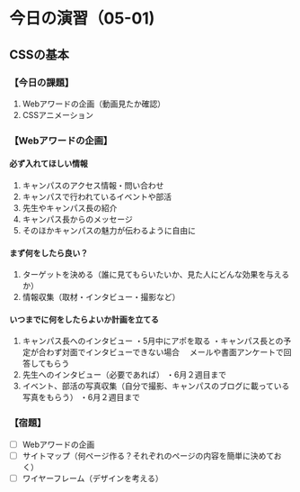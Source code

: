 # 今日の演習（05-01)

## CSSの基本

### **【今日の課題】**

  1. Webアワードの企画（動画見たか確認）
  2. CSSアニメーション

### **【Webアワードの企画】**

#### 必ず入れてほしい情報

  1. キャンパスのアクセス情報・問い合わせ
  2. キャンパスで行われているイベントや部活
  3. 先生やキャンパス長の紹介
  4. キャンパス長からのメッセージ
  5. そのほかキャンパスの魅力が伝わるように自由に

#### まず何をしたら良い？

  1. ターゲットを決める（誰に見てもらいたいか、見た人にどんな効果を与えるか）
  2. 情報収集（取材・インタビュー・撮影など）

#### いつまでに何をしたらよいか計画を立てる

  1. キャンパス長へのインタビュー
   ・5月中にアポを取る
   ・キャンパス長との予定が合わず対面でインタビューできない場合
   　メールや書面アンケートで回答してもらう
  2. 先生へのインタビュー（必要であれば）
   ・6月２週目まで
  3. イベント、部活の写真収集（自分で撮影、キャンパスのブログに載っている写真をもらう）
   ・6月２週目まで

### **【宿題】**

- [ ] Webアワードの企画
- [ ] サイトマップ（何ページ作る？それぞれのページの内容を簡単に決めておく）
- [ ] ワイヤーフレーム（デザインを考える）
